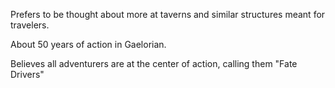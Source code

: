 Prefers to be thought about more at taverns and similar structures meant for travelers. 

About 50 years of action in Gaelorian. 

Believes all adventurers are at the center of action, calling them "Fate Drivers"